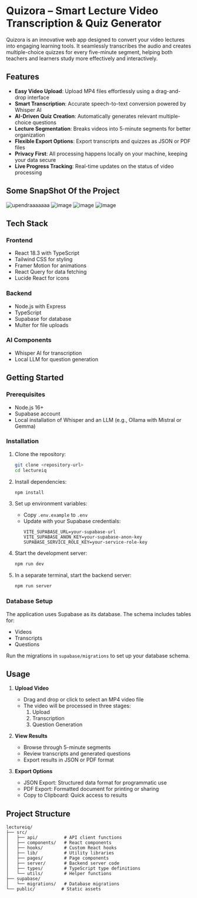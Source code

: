 # Quizora – Smart Lecture Video Transcription & Quiz Generator

Quizora is an innovative web app designed to convert your video lectures into engaging learning tools. It seamlessly transcribes the audio and creates multiple-choice quizzes for every five-minute segment, helping both teachers and learners study more effectively and interactively.

## Features
- **Easy Video Upload**: Upload MP4 files effortlessly using a drag-and-drop interface  
- **Smart Transcription**: Accurate speech-to-text conversion powered by Whisper AI  
- **AI-Driven Quiz Creation**: Automatically generates relevant multiple-choice questions  
- **Lecture Segmentation**: Breaks videos into 5-minute segments for better organization  
- **Flexible Export Options**: Export transcripts and quizzes as JSON or PDF files  
- **Privacy First**: All processing happens locally on your machine, keeping your data secure  
- **Live Progress Tracking**: Real-time updates on the status of video processing 


## Some SnapShot Of the Project
![upendraaaaaaa](https://github.com/user-attachments/assets/7f0dbcf1-eb56-440d-97aa-0cbd4713ad06)
![image](https://github.com/user-attachments/assets/271249ba-96f5-42ce-b2a6-e1b7a3953da5)
![image](https://github.com/user-attachments/assets/b9e0ed99-69cb-48d1-bd99-e2c8b1e6aa5d)
![image](https://github.com/user-attachments/assets/cc8e360a-8adb-4ebf-b9c3-513278e0e9a5)









## Tech Stack

### Frontend
- React 18.3 with TypeScript
- Tailwind CSS for styling
- Framer Motion for animations
- React Query for data fetching
- Lucide React for icons

### Backend
- Node.js with Express
- TypeScript
- Supabase for database
- Multer for file uploads

### AI Components
- Whisper AI for transcription
- Local LLM for question generation

## Getting Started

### Prerequisites
- Node.js 16+
- Supabase account
- Local installation of Whisper and an LLM (e.g., Ollama with Mistral or Gemma)

### Installation

1. Clone the repository:
   ```bash
   git clone <repository-url>
   cd lectureiq
   ```

2. Install dependencies:
   ```bash
   npm install
   ```

3. Set up environment variables:
   - Copy `.env.example` to `.env`
   - Update with your Supabase credentials:
     ```
     VITE_SUPABASE_URL=your-supabase-url
     VITE_SUPABASE_ANON_KEY=your-supabase-anon-key
     SUPABASE_SERVICE_ROLE_KEY=your-service-role-key
     ```

4. Start the development server:
   ```bash
   npm run dev
   ```

5. In a separate terminal, start the backend server:
   ```bash
   npm run server
   ```

### Database Setup

The application uses Supabase as its database. The schema includes tables for:
- Videos
- Transcripts
- Questions

Run the migrations in `supabase/migrations` to set up your database schema.

## Usage

1. **Upload Video**
   - Drag and drop or click to select an MP4 video file
   - The video will be processed in three stages:
     1. Upload
     2. Transcription
     3. Question Generation

2. **View Results**
   - Browse through 5-minute segments
   - Review transcripts and generated questions
   - Export results in JSON or PDF format

3. **Export Options**
   - JSON Export: Structured data format for programmatic use
   - PDF Export: Formatted document for printing or sharing
   - Copy to Clipboard: Quick access to results

## Project Structure

```
lectureiq/
├── src/
│   ├── api/          # API client functions
│   ├── components/   # React components
│   ├── hooks/        # Custom React hooks
│   ├── lib/          # Utility libraries
│   ├── pages/        # Page components
│   ├── server/       # Backend server code
│   ├── types/        # TypeScript type definitions
│   └── utils/        # Helper functions
├── supabase/
│   └── migrations/   # Database migrations
└── public/          # Static assets
```
